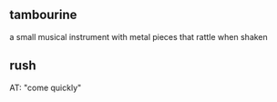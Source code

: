 ## tambourine ##

a small musical instrument with metal pieces that rattle when shaken

## rush ##

AT: "come quickly"